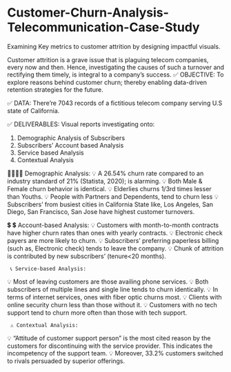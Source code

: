 # Customer-Churn-Analysis-Telecommunication-Case-Study
Examining Key metrics to customer attrition by designing impactful visuals. 

Customer attrition is a grave issue that is plaguing telecom companies, every now and then. Hence, investigating the causes of such a turnover and rectifying them timely, is integral to a company’s success.
✅ OBJECTIVE: To explore reasons behind customer churn; thereby enabling data-driven retention strategies for the future.

✅ DATA: There’re 7043 records of a fictitious telecom company serving U.S state of California.

✅ DELIVERABLES:
Visual reports investigating onto:
1. Demographic Analysis of Subscribers
2. Subscribers’ Account based Analysis
3. Service based Analysis
4. Contextual Analysis

👨‍👩‍👧‍👦 Demographic Analysis:
💡 A 26.54% churn rate compared to an industry standard of 21% (Statista, 2020); is alarming.
💡 Both Male & Female churn behavior is identical.
💡 Elderlies churns 1/3rd times lesser than Youths.
💡 People with Partners and Dependents, tend to churn less
💡 Subscribers’ from busiest cities in California State like, Los Angeles, San Diego, San Francisco, San Jose have highest customer turnovers.

💲 💲 Account-based Analysis:
💡 Customers with month-to-month contracts have higher churn rates than ones with yearly contracts.
💡 Electronic check payers are more likely to churn.
💡 Subscribers’ preferring paperless billing (such as, Electronic check) tends to leave the company.
💡 Chunk of attrition is contributed by new subscribers’ (tenure<20 months).

     📞 Service-based Analysis:
💡 Most of leaving customers are those availing phone services.
💡 Both subscribers of multiple lines and single line tends to churn identically.
💡 In terms of internet services, ones with fiber optic churns most.
💡 Clients with online security churn less than those without it.
💡 Customers with no tech support tend to churn more often than those with tech support.
 
     ⚠ Contextual Analysis:
💡 “Attitude of customer support person” is the most cited reason by the customers for discontinuing with the service provider. This indicates the incompetency of the support team.
💡 Moreover, 33.2% customers switched to rivals persuaded by superior offerings.
